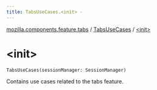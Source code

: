 ```yaml
---
title: TabsUseCases.<init> - 
---
```


[mozilla.components.feature.tabs](../index.html) / [TabsUseCases](index.html) / [&lt;init&gt;](./-init-.html)

# &lt;init&gt;

`TabsUseCases(sessionManager: SessionManager)`

Contains use cases related to the tabs feature.

